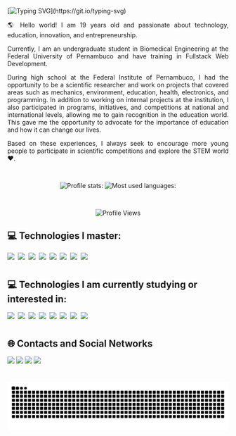 [![Typing SVG](https://readme-typing-svg.demolab.com?font=Fira+Code&pause=1000&color=7467EE&random=false&width=800&height=40&lines=Hello!+My+name+is+Geovanna+Mickaella!;I+am+a+Full+Stack+Web+Developer+with+a+focus+on+Frontend!;)](https://git.io/typing-svg)

<p align="justify">🌎 Hello world! I am 19 years old and passionate about technology, education, innovation, and entrepreneurship.</p>

<p align="justify">Currently, I am an undergraduate student in Biomedical Engineering at the Federal University of Pernambuco and have training in Fullstack Web Development.</p>

<p align="justify">During high school at the Federal Institute of Pernambuco, I had the opportunity to be a scientific researcher and work on projects that covered areas such as mechanics, environment, education, health, electronics, and programming. In addition to working on internal projects at the institution, I also participated in programs, initiatives, and competitions at national and international levels, allowing me to gain recognition in the education world. This gave me the opportunity to advocate for the importance of education and how it can change our lives.</p>

<p align="justify">Based on these experiences, I always seek to encourage more young people to participate in scientific competitions and explore the STEM world ❤️.</p>

<br>

<p align="center">
<img width="400px" height="150px" src="https://github-readme-stats.vercel.app/api?username=gvmckl&show_icons=true&theme=dark" alt="Profile stats:"/>
<img width="400px" height="150px" src="https://github-readme-stats.vercel.app/api/top-langs/?username=gvmckl&layout=compact&theme=dark" alt="Most used languages:"/>
</p>

<br>

<p align="center"> <img src="https://komarev.com/ghpvc/?username=gvmckl&color=7467EE&style=plastic&label=Profile+Views" alt="Profile Views" width="130"/> </p>

## 💻 Technologies I master:

<img src="https://cdn.jsdelivr.net/gh/devicons/devicon/icons/mysql/mysql-original-wordmark.svg" width="60px"/>&nbsp;
<img src="https://cdn.jsdelivr.net/gh/devicons/devicon/icons/git/git-original.svg" width="60px"/>&nbsp;
<img src="https://cdn.jsdelivr.net/gh/devicons/devicon/icons/javascript/javascript-original.svg" width="60px"/>&nbsp;
<img src="https://cdn.jsdelivr.net/gh/devicons/devicon/icons/nodejs/nodejs-original.svg" width="60px"/>&nbsp;
<img src="https://cdn.jsdelivr.net/gh/devicons/devicon@latest/icons/axios/axios-plain.svg" width="60px"/>&nbsp;
<img src="https://cdn.jsdelivr.net/gh/devicons/devicon/icons/html5/html5-original.svg" width="60px"/>&nbsp;
<img src="https://cdn.jsdelivr.net/gh/devicons/devicon/icons/css3/css3-original.svg" width="60px"/>&nbsp;
<img src="https://cdn.jsdelivr.net/gh/devicons/devicon@latest/icons/react/react-original.svg" width="60px"/>&nbsp;

#

## 💻 Technologies I am currently studying or interested in:

<img src="https://cdn.jsdelivr.net/gh/devicons/devicon/icons/python/python-original-wordmark.svg" width="60px"/>&nbsp;
<img src="https://cdn.jsdelivr.net/gh/devicons/devicon@latest/icons/typescript/typescript-original.svg" width="60px"/>&nbsp;
<img src="https://cdn.jsdelivr.net/gh/devicons/devicon@latest/icons/tailwindcss/tailwindcss-original.svg" width="60px"/>&nbsp;
<img src="https://cdn.jsdelivr.net/gh/devicons/devicon/icons/java/java-original.svg" width="60px"/>&nbsp;
<img src="https://cdn.jsdelivr.net/gh/devicons/devicon@latest/icons/mongodb/mongodb-original.svg" width="60px"/>&nbsp;
<img src="https://cdn.jsdelivr.net/gh/devicons/devicon@latest/icons/c/c-original.svg" width="60px"/>&nbsp;
<img src="https://cdn.jsdelivr.net/gh/devicons/devicon@latest/icons/cplusplus/cplusplus-original.svg" width="60px"/>&nbsp;
<img src="https://cdn.jsdelivr.net/gh/devicons/devicon@latest/icons/csharp/csharp-original.svg" width="60px"/>&nbsp;

#

## 🌐 Contacts and Social Networks

<div> 
  <a href="https://www.instagram.com/gvmckl/" target="_blank"><img src="https://img.shields.io/badge/-Instagram-%237467EE?style=for-the-badge&logo=instagram&logoColor=white" target="_blank"></a>
  <a href="mailto:gvmckl@gmail.com"><img src="https://img.shields.io/badge/-Gmail-%237467EE?style=for-the-badge&logo=gmail&logoColor=white" target="_blank"></a>
 <a href="https://www.linkedin.com/in/geovanna-mickaella-076338262/" target="_blank">
    <img src="https://img.shields.io/badge/-LinkedIn-%237467EE?style=for-the-badge&logo=linkedin&logoColor=white"></a>
  <a href="https://open.spotify.com/user/31mnhk2dnxn3632rgbcswsllcu2y" target="_blank"><img src="https://img.shields.io/badge/-Spotify-%237467EE?style=for-the-badge&logo=spotify&logoColor=white" target="_blank"></a>
</div>

# 

<picture align="center">
  <source media="(prefers-color-scheme: dark)" srcset="https://raw.githubusercontent.com/gvmckl/gvmckl/output/github-contribution-grid-snake-dark.svg">
  <source media="(prefers-color-scheme: light)" srcset="https://raw.githubusercontent.com/gvmckl/gvmckl/output/github-contribution-grid-snake-dark.svg">
  <img align="center" alt="github contribution grid snake animation" src="https://raw.githubusercontent.com/gvmckl/gvmckl/output/github-contribution-grid-snake.svg">
</picture>
